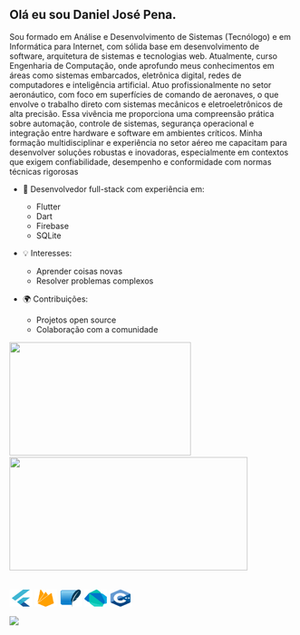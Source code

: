 ## Olá eu sou Daniel José Pena.
<p>Sou formado em Análise e Desenvolvimento de Sistemas (Tecnólogo) e em Informática para Internet, com sólida base em desenvolvimento de software, arquitetura de sistemas e tecnologias web. Atualmente, curso Engenharia de Computação, onde aprofundo meus conhecimentos em áreas como sistemas embarcados, eletrônica digital, redes de computadores e inteligência artificial.
Atuo profissionalmente no setor aeronáutico, com foco em superfícies de comando de aeronaves, o que envolve o trabalho direto com sistemas mecânicos e eletroeletrônicos de alta precisão. Essa vivência me proporciona uma compreensão prática sobre automação, controle de sistemas, segurança operacional e integração entre hardware e software em ambientes críticos.
Minha formação multidisciplinar e experiência no setor aéreo me capacitam para desenvolver soluções robustas e inovadoras, especialmente em contextos que exigem confiabilidade, desempenho e conformidade com normas técnicas rigorosas
</p>


- 🚀 Desenvolvedor full-stack com experiência em:
  - Flutter
  - Dart
  - Firebase
  - SQLite

- 💡 Interesses:
  - Aprender coisas novas
  - Resolver problemas complexos

- 🌍 Contribuições:
  - Projetos open source
  - Colaboração com a comunidade

<p align:"center" >
  <img src="https://github-readme-stats.vercel.app/api/top-langs/?username=danieljp23&layout=compact&theme=tokyonight" width="320" height="200" />
  <img src="https://github-readme-stats.vercel.app/api?username=danieljp23&show_icons=true&theme=tokyonight" width="420" height="200" />
</p>

<div style="display: inline_block"><br>
  <img align="center" alt="Flutter" height="30" width="40" src="https://raw.githubusercontent.com/devicons/devicon/master/icons/flutter/flutter-original.svg">
  <img align="center" alt="Firebase" height="30" width="40" src="https://raw.githubusercontent.com/devicons/devicon/master/icons/firebase/firebase-plain.svg">
  <img align="center" alt="SQLite" height="30" width="40" src="https://raw.githubusercontent.com/devicons/devicon/master/icons/sqlite/sqlite-original.svg">
  <img align="center" alt="Dart" height="30" width="40" src="https://raw.githubusercontent.com/devicons/devicon/master/icons/dart/dart-original.svg">
  <img align="center" alt="Cplusplus" height="30" width="40" src="https://raw.githubusercontent.com/devicons/devicon/master/icons/cplusplus/cplusplus-original.svg">
</div>
<br>
<div> 
  <a href="https://www.linkedin.com/in/daniel-josé-pena-88ab1620b" target="_blank"><img src="https://img.shields.io/badge/-LinkedIn-%230077B5?style=for-the-badge&logo=linkedin&logoColor=white" target="_blank"></a> 
  
</div>



